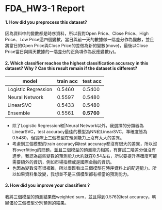 # FDA_HW3-1 Report

#### 1. How did you preprocess this dataset?
因為資料中的變數都是時序資料，所以我對Open Price、Close Price、High Price、Low Price這四個變數，當日與前一天的數據做一階差分作為變數，並且將當日的Open Price與Close Price的差做為新的變數(move)，最後以Close Price當日與隔天數據的一階差分的正負項作為反應變數(y)。

#### 2. Which classifier reaches the highest classification accuracy in this dataset? Why ? Can this result remain if the dataset is different?

|model|train acc|test acc|
|-|-|-|
|Logistic Regression|0.5460|0.5400|
|Neural Network|0.5597|0.5480|
|LinearSVC|0.5433|0.5480|
|Ensemble|0.5561|**0.5760**|

- 除了Logistic Regression和|Neural Network以外，我選擇的分類器為LinearSVC，test accuracy最佳的模型為NN和LinearSVC，準確度皆為0.5480，但實際上三個模型在預測能力上沒有太大的差異。
- 考慮到三個模型的train accuracy與test accuracy都沒有很大的差異，所以沒有overfitting的問題，並且三個模型的預測能力相當，有嘗試二階差分但沒有進步，我認為這些變數的預測能力大約就在0.54左右，所以要提升準確度可能需要額外的資訊，例如市場指標或是國際金融的資訊。
- 也因為變數沒有很複雜，所以很難看出三個模型在時序資料上的配適能力。所以如果資料集改變，我想並不是三個模型都有相當的預測能力。

#### 3. How did you improve your classifiers ?
我將三個模型的預測結果做weighted sum，並且得到0.576的test accuracy，明顯優於三個模型分別預測的結果。
